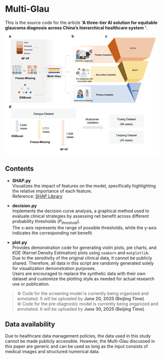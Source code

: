 # Multi-Glau
This is the source code for the article **'A three-tier AI solution for equitable glaucoma diagnosis across China’s hierarchical healthcare system '**.<br>
![](IMAGE/Figure1.png)  

## Contents

- **SHAP.py**  
  Visualizes the impact of features on the model, specifically highlighting the relative importance of each feature.  
  Reference: [SHAP Library](https://shap.readthedocs.io/en/latest/index.html#)

- **decision.py**  
  Implements the decision curve analysis, a graphical method used to evaluate clinical strategies by assessing net benefit across different probability thresholds (*P<sub>threshold</sub>*).  
  The x-axis represents the range of possible thresholds, while the y-axis indicates the corresponding net benefit.
- **plot.py**  
  Provides demonstration code for generating violin plots, pie charts, and KDE (Kernel Density Estimation) plots using `seaborn` and `matplotlib`.  
  Due to the sensitivity of the original clinical data, it cannot be publicly shared. Therefore, all data in this script are randomly generated solely for visualization demonstration purposes.  
  Users are encouraged to replace the synthetic data with their own dataset and customize the plotting style as needed for actual research use or publication.

> ⚙️ Code for the screening model is currently being organized and annotated. It will be uploaded by **June 20, 2025 (Beijing Time)**.  
> ⚙️ Code for the pre-diagnostic model is currently being organized and annotated. It will be uploaded by **June 30, 2025 (Beijing Time)**.

## Data availability
Due to healthcare data management policies, the data used in this study cannot be made publicly accessible. However, the Multi-Glau discussed in this paper are generic and can be used as long as the input consists of medical images and structured numerical data.



